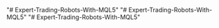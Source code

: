 "# Expert-Trading-Robots-With-MQL5" 
"# Expert-Trading-Robots-With-MQL5" 
"# Expert-Trading-Robots-With-MQL5" 
